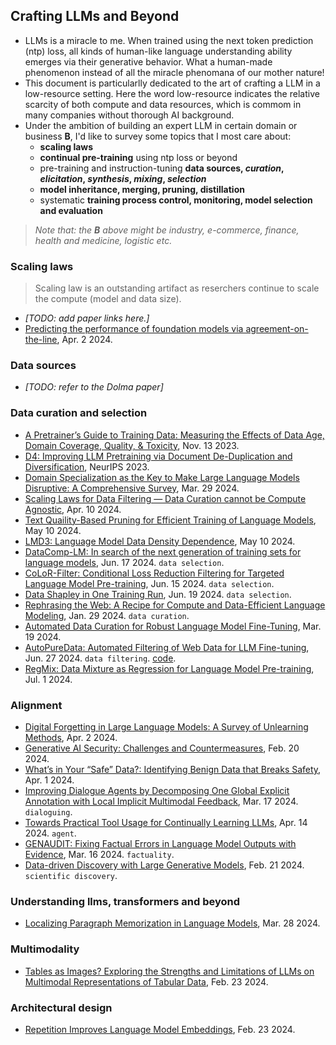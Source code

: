 
## Crafting LLMs and Beyond

- LLMs is a miracle to me. When trained using the next token prediction (ntp) loss, all kinds of human-like language understanding ability emerges via their generative behavior. What a human-made phenomenon instead of all the miracle phenomana of our mother nature!
- This document is particularlly dedicated to the art of crafting a LLM in a low-resource setting. Here the word low-resource indicates the relative scarcity of both compute and data resources, which is commom in many companies without thorough AI background.
- Under the ambition of building an expert LLM in certain domain or business **B**, I'd like to survey some topics that I most care about:
  - **scaling laws**
  - **continual pre-training** using ntp loss or beyond
  - pre-training and instruction-tuning **data sources, _curation_, _elicitation_, _synthesis_, _mixing_, _selection_**
  - **model inheritance, merging, pruning, distillation**
  - systematic **training process control, monitoring, model selection and evaluation**

> _Note that: the **B** above might be industry, e-commerce, finance, health and medicine, logistic etc._

### Scaling laws

> Scaling law is an outstanding artifact as reserchers continue to scale the compute (model and data size).

- _[TODO: add paper links here.]_
- [Predicting the performance of foundation models via agreement-on-the-line](https://arxiv.org/pdf/2404.01542.pdf), Apr. 2 2024.

### Data sources

- _[TODO: refer to the Dolma paper]_

### Data curation and selection

- [A Pretrainer’s Guide to Training Data: Measuring the Effects of Data Age, Domain Coverage, Quality, & Toxicity](https://arxiv.org/pdf/2305.13169.pdf), Nov. 13 2023.
- [D4: Improving LLM Pretraining via Document De-Duplication and Diversification](https://proceedings.neurips.cc/paper_files/paper/2023/file/a8f8cbd7f7a5fb2c837e578c75e5b615-Paper-Datasets_and_Benchmarks.pdf), NeurIPS 2023.
- [Domain Specialization as the Key to Make Large Language Models Disruptive: A Comprehensive Survey](https://arxiv.org/pdf/2305.18703), Mar. 29 2024.
- [Scaling Laws for Data Filtering — Data Curation cannot be Compute Agnostic](https://arxiv.org/pdf/2404.07177.pdf), Apr. 10 2024.
- [Text Quaility-Based Pruning for Efficient Training of Language Models](https://arxiv.org/pdf/2405.01582), May 10 2024.
- [LMD3: Language Model Data Density Dependence](https://arxiv.org/pdf/2405.06331), May 10 2024.
- [DataComp-LM: In search of the next generation of training sets for language models](https://arxiv.org/pdf/2406.11794), Jun. 17 2024. `data selection`.
- [CoLoR-Filter: Conditional Loss Reduction Filtering for Targeted Language Model Pre-training](https://arxiv.org/pdf/2406.10670), Jun. 15 2024. `data selection`.
- [Data Shapley in One Training Run](https://arxiv.org/pdf/2406.11011), Jun. 19 2024. `data selection`.
- [Rephrasing the Web: A Recipe for Compute and Data-Efficient Language Modeling](https://arxiv.org/pdf/2401.16380), Jan. 29 2024. `data curation`.
- [Automated Data Curation for Robust Language Model Fine-Tuning](https://arxiv.org/pdf/2403.12776), Mar. 19 2024.
- [AutoPureData: Automated Filtering of Web Data for LLM Fine-tuning](https://arxiv.org/abs/2406.19271), Jun. 27 2024. `data filtering`. [code](https://github.com/Pro-GenAI/AutoPureData).
- [RegMix: Data Mixture as Regression for Language Model Pre-training](https://arxiv.org/abs/2407.01492), Jul. 1 2024.

### Alignment

- [Digital Forgetting in Large Language Models: A Survey of Unlearning Methods](https://arxiv.org/pdf/2404.02062.pdf), Apr. 2 2024.
- [Generative AI Security: Challenges and Countermeasures](https://arxiv.org/pdf/2402.12617.pdf), Feb. 20 2024.
- [What’s in Your “Safe” Data?: Identifying Benign Data that Breaks Safety](https://arxiv.org/pdf/2404.01099.pdf), Apr. 1 2024.
- [Improving Dialogue Agents by Decomposing One Global Explicit Annotation with Local Implicit Multimodal Feedback](https://arxiv.org/pdf/2403.11330.pdf), Mar. 17 2024. `dialoguing`.
- [Towards Practical Tool Usage for Continually Learning LLMs](https://arxiv.org/pdf/2404.09339.pdf), Apr. 14 2024. `agent`.
- [GENAUDIT: Fixing Factual Errors in Language Model Outputs with Evidence](https://arxiv.org/pdf/2402.12566.pdf), Mar. 16 2024. `factuality`.
- [Data-driven Discovery with Large Generative Models](https://arxiv.org/pdf/2402.13610.pdf), Feb. 21 2024. `scientific discovery`.

### Understanding llms, transformers and beyond

- [Localizing Paragraph Memorization in Language Models](https://arxiv.org/pdf/2403.19851.pdf), Mar. 28 2024.

### Multimodality

- [Tables as Images? Exploring the Strengths and Limitations of LLMs on Multimodal Representations of Tabular Data](https://arxiv.org/pdf/2402.12424.pdf), Feb. 23 2024.

### Architectural design

- [Repetition Improves Language Model Embeddings](https://arxiv.org/pdf/2402.15449.pdf), Feb. 23 2024.



